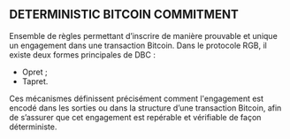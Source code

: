 ## DETERMINISTIC BITCOIN COMMITMENT

Ensemble de règles permettant d’inscrire de manière prouvable et unique un engagement dans une transaction Bitcoin. Dans le protocole RGB, il existe deux formes principales de DBC :
* Opret ;
* Tapret.

Ces mécanismes définissent précisément comment l'engagement est encodé dans les sorties ou dans la structure d’une transaction Bitcoin, afin de s’assurer que cet engagement est repérable et vérifiable de façon déterministe.

